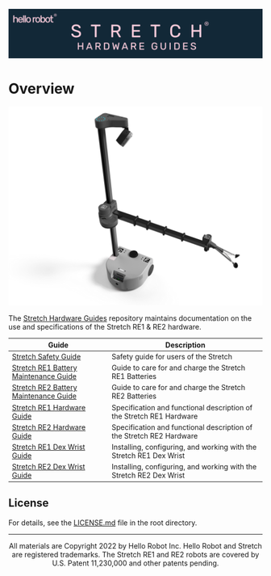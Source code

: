 ![](./images/banner.png)

# Overview
![](./images/stretch_top_view.png)

The [Stretch Hardware Guides](https://github.com/hello-robot/stretch_hardware_gides) repository maintains documentation on the use and specifications of the Stretch RE1 & RE2 hardware.


| Guide                                                        | Description                                                  |
| ------------------------------------------------------------ | ------------------------------------------------------------ |
| [Stretch Safety Guide ](https://docs.hello-robot.com/0.2/stretch-tutorials/getting_started/safety_guide/)                     | Safety guide for users of the Stretch                        |
| [Stretch RE1 Battery Maintenance Guide](battery_maintenance_guide_re1.md) | Guide to care for and charge the Stretch RE1 Batteries       |
| [Stretch RE2 Battery Maintenance Guide](battery_maintenance_guide_re2.md) | Guide to care for and charge the Stretch RE2 Batteries       |
| [Stretch RE1 Hardware Guide](hardware_guide_re1.md)          | Specification and functional description of the Stretch RE1 Hardware |
| [Stretch RE2 Hardware Guide](hardware_guide_re2.md)          | Specification and functional description of the Stretch RE2 Hardware |
| [Stretch RE1 Dex Wrist Guide](dex_wrist_guide_re1.md)        | Installing, configuring, and working with the Stretch RE1 Dex Wrist |
| [Stretch RE2 Dex Wrist Guide](dex_wrist_guide_re2.md)        | Installing, configuring, and working with the Stretch RE2 Dex Wrist |

## License

For details, see the [LICENSE.md](https://github.com/hello-robot/stretch_hardware_guides/blob/master/LICENSE.md) file in the root directory. 

------
<div align="center"> All materials are Copyright 2022 by Hello Robot Inc. Hello Robot and Stretch are registered trademarks. The Stretch RE1 and RE2 robots are covered by U.S. Patent 11,230,000 and other patents pending.</div>

